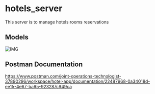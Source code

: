 # hotels_server
This server is to manage hotels rooms reservations

## Models
![IMG](https://i.ibb.co/fpWVGvP/hotel-server-models.jpg)

## Postman Documentation
https://www.postman.com/joint-operations-technologist-37890296/workspace/hotel-app/documentation/22487968-0a34018d-ee15-4e67-ba65-923287c949ca

